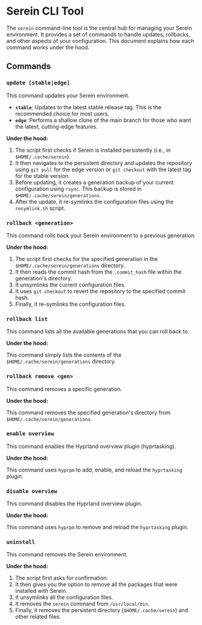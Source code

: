 # Serein CLI Tool

The `serein` command-line tool is the central hub for managing your Serein environment. It provides a set of commands to handle updates, rollbacks, and other aspects of your configuration. This document explains how each command works under the hood.

## Commands

### `update [stable|edge]`

This command updates your Serein environment.

*   **`stable`**: Updates to the latest stable release tag. This is the recommended choice for most users.
*   **`edge`**: Performs a shallow clone of the main branch for those who want the latest, cutting-edge features.

**Under the hood:**

1.  The script first checks if Serein is installed persistently (i.e., in `$HOME/.cache/serein`).
2.  It then navigates to the persistent directory and updates the repository using `git pull` for the edge version or `git checkout` with the latest tag for the stable version.
3.  Before updating, it creates a generation backup of your current configuration using `rsync`. This backup is stored in `$HOME/.cache/serein/generations`.
4.  After the update, it re-symlinks the configuration files using the `resymlink.sh` script.

### `rollback <generation>`

This command rolls back your Serein environment to a previous generation.

**Under the hood:**

1.  The script first checks for the specified generation in the `$HOME/.cache/serein/generations` directory.
2.  It then reads the commit hash from the `.commit_hash` file within the generation's directory.
3.  It unsymlinks the current configuration files.
4.  It uses `git checkout` to revert the repository to the specified commit hash.
5.  Finally, it re-symlinks the configuration files.

### `rollback list`

This command lists all the available generations that you can roll back to.

**Under the hood:**

This command simply lists the contents of the `$HOME/.cache/serein/generations` directory.

### `rollback remove <gen>`

This command removes a specific generation.

**Under the hood:**

This command removes the specified generation's directory from `$HOME/.cache/serein/generations`.

### `enable overview`

This command enables the Hyprland overview plugin (hyprtasking).

**Under the hood:**

This command uses `hyprpm` to add, enable, and reload the `hyprtasking` plugin.

### `disable overview`

This command disables the Hyprland overview plugin.

**Under the hood:**

This command uses `hyprpm` to remove and reload the `hyprtasking` plugin.

### `uninstall`

This command removes the Serein environment.

**Under the hood:**

1.  The script first asks for confirmation.
2.  It then gives you the option to remove all the packages that were installed with Serein.
3.  It unsymlinks all the configuration files.
4.  It removes the `serein` command from `/usr/local/bin`.
5.  Finally, it removes the persistent directory (`$HOME/.cache/serein`) and other related files.
